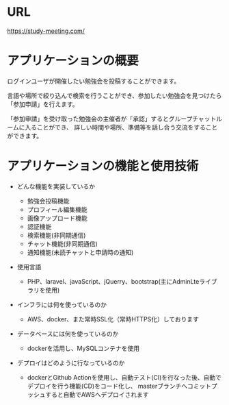 # URL
https://study-meeting.com/

# アプリケーションの概要
ログインユーザが開催したい勉強会を投稿することができます。

言語や場所で絞り込んで検索を行うことができ、参加したい勉強会を見つけたら「参加申請」を行えます。

「参加申請」を受け取った勉強会の主催者が「承認」するとグループチャットルームに入ることができ、
詳しい時間や場所、準備等を話し合う交流をすることができます。

# アプリケーションの機能と使用技術
* どんな機能を実装しているか
  - 勉強会投稿機能
  - プロフィール編集機能
  - 画像アップロード機能
  - 認証機能
  - 検索機能(非同期通信)
  - チャット機能(非同期通信)
  - 通知機能(未読チャットと申請時の通知)

* 使用言語

  - PHP、laravel、javaScript、jQuerry、bootstrap(主にAdminLteライブラリを使用)
 
* インフラには何を使っているのか
  - AWS、docker、また常時SSL化（常時HTTPS化）しております

* データベースには何を使っているのか
  - dockerを活用し、MySQLコンテナを使用

* デプロイはどのように行なっているのか
  - dockerとGithub Actionを使用し、自動テスト(CI)を行なった後、自動でデプロイを行う機能(CD)をコード化し、
    masterブランチへコミットプッシュすると自動でAWSへデプロイされます
